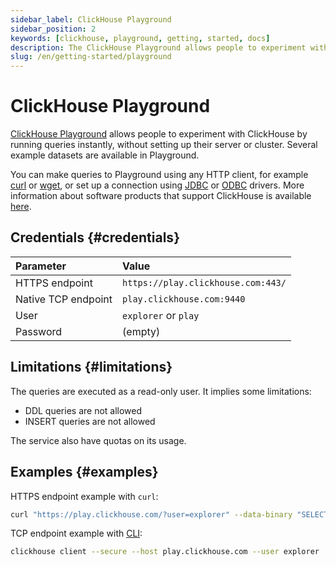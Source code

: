 ```yaml
---
sidebar_label: ClickHouse Playground
sidebar_position: 2
keywords: [clickhouse, playground, getting, started, docs]
description: The ClickHouse Playground allows people to experiment with ClickHouse by running queries instantly, without setting up their server or cluster.
slug: /en/getting-started/playground
---
```


# ClickHouse Playground

[ClickHouse Playground](https://sql.clickhouse.com) allows people to experiment with ClickHouse by running queries instantly, without setting up their server or cluster.
Several example datasets are available in Playground.

You can make queries to Playground using any HTTP client, for example [curl](https://curl.haxx.se) or [wget](https://www.gnu.org/software/wget/), or set up a connection using [JDBC](../interfaces/jdbc.md) or [ODBC](../interfaces/odbc.md) drivers. More information about software products that support ClickHouse is available [here](../integrations/index.mdx).

## Credentials {#credentials}

| Parameter           | Value                              |
|:--------------------|:-----------------------------------|
| HTTPS endpoint      | `https://play.clickhouse.com:443/` |
| Native TCP endpoint | `play.clickhouse.com:9440`         |
| User                | `explorer` or `play`               |
| Password            | (empty)                            |

## Limitations {#limitations}

The queries are executed as a read-only user. It implies some limitations:

- DDL queries are not allowed
- INSERT queries are not allowed

The service also have quotas on its usage.

## Examples {#examples}

HTTPS endpoint example with `curl`:

``` bash
curl "https://play.clickhouse.com/?user=explorer" --data-binary "SELECT 'Play ClickHouse'"
```

TCP endpoint example with [CLI](../interfaces/cli.md):

``` bash
clickhouse client --secure --host play.clickhouse.com --user explorer
```
